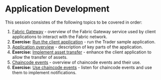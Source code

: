 # Application Development

This session consistes of the following topics to be covered in order:

1. [Fabric Gateway](01-FabricGateway.md) - overview of the Fabric Gateway service used by client applications to interact with the Fabric network.
1. **Exercise:** [Run the client application](02-Exercise-RunApplication) - run the Trader sample application.
1. [Application overview](03-ApplicationOverview) - description of key parts of the application.
1. **Exercise:** [Implement asset transfer](04-Exercise-AssetTransfer.md) - enhance the client application to allow the transfer of assets.
1. [Chaincode events](05-ChaincodeEvents.md) - overview of chaincode events and their use.
1. **Exercise:** [Use chaincode events](06-Exercise-ChaincodeEvents.md) - listen for chaincode events and use them to implement notifications.
